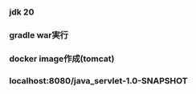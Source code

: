 ### jdk 20
### gradle war実行
### docker image作成(tomcat)
### localhost:8080/java_servlet-1.0-SNAPSHOT
